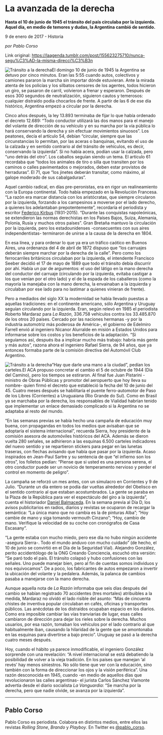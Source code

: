 # La avanzada de la derecha

**Hasta el 10 de junio de 1945 el tránsito del país circulaba por la izquierda. Aquel día, en medio de temores y dudas, la Argentina cambió de sentido.**

9 de enero de 2017 - Historia

_por Pablo Corso_

Link original: https://laagenda.tumblr.com/post/155623275710/nunca-segu%C3%AD-la-misma-direcci%C3%B3n

![Tránsito a la derecha](https://64.media.tumblr.com/77eed4313cc3d696d6988dfd2e5c139b/tumblr_inline_pjzzyls9xB1t6q87u_500.jpg)El domingo 10 de junio de 1945 la
Argentina se detuvo por cinco minutos. Eran las 5:55 cuando autos,
colectivos y camiones pararon la marcha sin importar dónde
estuvieran. Ante la mirada atenta de los policías y los silbatos
censores de los agentes, todos hicieron un giro, se pasaron de
carril, volvieron a frenar y esperaron. Después de esos 300 segundos
de neutralización, siguieron cautos y temerosos: cualquier distraído
podía chocarlos de frente. A partir de las 6 de ese día histórico,
Argentina empezó a circular por la derecha.

Cinco años después, la ley 13.893
terminaba de fijar lo que había ordenado el decreto 12.689: “Todo
conductor utilizará las dos manos para el manejo del volante de
dirección de su vehículo y en su marcha por la vía pública lo
hará conservando la derecha y sin efectuar movimientos sinuosos”.
Los peatones, decía el artículo 54, debían “circular, siempre
que las circunstancias lo permitan, por las aceras o banquinas,
evitando el uso de la calzada y en sentido contrario al del tránsito
de vehículos, es decir, conservando la izquierda”. Si no había
acera, podían usar la calzada, pero “uno detrás del otro”. Los
caballos seguían siendo un tema. El artículo 61 recordaba que
“todos los animales de tiro o silla que transiten por los caminos o
calles pavimentados o mejorados, deben estar provistos de
herraduras”. El 71, que “los jinetes deberán transitar, como
máximo, al galope moderado de sus cabalgaduras”. 


Aquel cambio radical, en días
pre-peronistas, era en rigor un realineamiento con la Europa
continental. Todo había empezado en la Revolución Francesa. “La
razón era marcar distancia con los aristócratas, que siempre
circularon por la izquierda, forzando a los campesinos a moverse por
el lado derecho, a quienes los adelantaban prepotentemente”,
recordaría el periodista y escritor [Federico
Kirbus](http://kirbusruta40.blogspot.com.ar/2007/11/trnsito-por-la-izquierda-en-la.html) (1931-2015). “Durante las conquistas napoleónicas, se
extendieron las normas derechistas en los Países Bajos, Suiza,
Alemania, Polonia, Rusia y muchos otros países”. Gran Bretaña
mantuvo la circulación por la izquierda, pero los estadounidenses
-consecuentes con sus aires independentistas- terminaron de unirse a
la causa de la derecha en 1804.

En esa línea, y para ordenar lo que ya
era un tráfico caótico en Buenos Aires, una ordenanza del 4 de
abril de 1872 dispuso que “los carruajes deberán siempre marchar
por la derecha de la calle”. Pero como los ferrocarriles británicos
circulaban por la izquierda, el intendente Francisco Seeber decidió
el 17 de mayo de 1889 que todo el tránsito debía discurrir por ahí.
Había un par de argumentos: el uso del látigo en la mano derecha
del conductor del carruaje (circulando por la izquierda, evitaba
castigar a los que venían por el otro lado) y el de la espada de los
caballeros (como la mayoría la manejaba con la mano derecha, la
envainaban a la izquierda y circulaban por ese lado para no lastimar
a quienes vinieran de frente).

Pero a mediados del siglo XX la
modernidad se había llevado puestas a aquellas tradiciones: en el
continente americano, sólo Argentina y Uruguay seguían circulando
por la izquierda. Eran, según relevó en 1985 el periodista Roberto
Mardaraz para *La Razón*, 336.758 vehículos contra los
33.485.870 de los otros 20 países. Cercado por las naciones hermanas
-y por la industria automotriz más poderosa de América-, el
gobierno de Edelmiro Farrell envió al ingeniero Nicanor Alurralde en
misión a Estados Unidos para informarse sobre los costos y los
beneficios de la adaptación. “Si seguíamos así, después iba a
implicar mucho más trabajo: habría más gente y más autos”,
razona ahora el ingeniero Rafael Sierra, de 94 años, que ya entonces
formaba parte de la comisión directiva del Automóvil Club
Argentino.

![Tránsito a la derecha](https://64.media.tumblr.com/60433a5e0c2c02aa3559c1cab7dcd9b6/tumblr_inline_pjzzymzdOt1t6q87u_500.jpg)“Hay que darle una mano a la ciudad”, pedían los carteles.El ACA propuso concretar el cambio el 5
de octubre de 1944 (Día del Camino), pero los tiempos se estiraron.
Al final fue Juan Pistarini -ministro de Obras Públicas y promotor
del aeropuerto que hoy lleva su nombre- quien firmó el decreto que
estableció la fecha del 10 de junio del 45. Cuatro meses después se
habilitaría el puente ferro-automotor de Paso de los Libres
(Corrientes) a Uruguaiana (Rio Grande do Sul). Como en Brasil ya se
marchaba por la derecha, los responsables de Vialidad habrían tenido
que implementar un enlace demasiado complicado si la Argentina no se
adaptaba al resto del mundo. 


“En las semanas previas se había
hecho una campaña de educación muy buena, con propagandas en todos
los medios que avisaban que se adoptaría el sistema internacional”,
recuerda Sierra, hoy presidente de la comisión asesora de
automóviles históricos del ACA. Además se dieron vuelta 280
señales, se adhirieron a las esquinas 6.500 carteles indicadores del
nuevo sentido y se repartieron stickers para pegar en las lunetas
traseras, con flechas avisando que había que pasar por la izquierda.
Acaso inspirados en Jean-Paul Sartre y su sentencia de que “el
infierno son los otros”, los folletos pedían: “Piense que si
usted es una persona serena, el otro conductor puede ser un novicio
de temperamento nervioso y perder el control en momento de peligro”.

La campaña se reforzó un mes antes,
con un simulacro en Corrientes y 9 de Julio. “Durante un día
entero se podía dar vueltas alrededor del Obelisco en el sentido
contrario al que estaban acostumbrados. La gente se paraba en la
Plaza de la República para ver el espectáculo del giro a la
izquierda”, cuenta el historiador [Daniel
Balmaceda](http://www.lanacion.com.ar/1729203-cuando-dejamos-de-manejar-a-la-inglesa). En la semana previa al Día D, los avisos
publicitarios en radios, diarios y revistas se ocuparon de recargar
la semántica: “La única mano que no cambia es la de pinturas
Alba”; “Hoy cambie de mano y siga tomando vermouth Cinzano”;
“Hoy, cambio de mano. Verifique la velocidad de su coche con
cronógrafos de Casa Escasany”.

“La gente estaba con mucho miedo,
pero ese día no hubo ningún accidente -asegura Sierra-. Todo el
mundo anduvo con mucho cuidado” (de hecho, el 10 de junio se
convirtió en el Día de la Seguridad Vial). Alejandro González,
perito accidentólogo de la ONG Creando Conciencia, escuchó otra
versión: “Se paró todo el país. El tránsito colapsó y hubo
confusiones con las señales. Uno puede manejar bien, pero al fin de
cuentas somos individuos y nos equivocamos”. De a poco, los
fabricantes de autos empezaron a invertir la ubicación del volante y
la pedalera. Además, la palanca de cambios pasaba a manejarse con la
mano derecha. 


Aunque aquella nota de *La Razón*
informaba que seis días después del cambio se habían registrado 70
accidentes (tres mortales) atribuibles a la medida, Mardaraz no
olvidó el lado risible del asunto: “Más de cincuenta chistes de
inventiva popular circulaban en cafés, oficinas y transportes
públicos. Las anécdotas de los distraídos ocupaban espacio en los
diarios. Como era imposible cambiar las vías tranviarias de lugar,
esas calles cambiaron de dirección para dejar los rieles sobre la
derecha. Muchos usuarios, por esa razón, tomaban los vehículos por
el lado contrario al que habitualmente iban, causando la hilaridad de
la gente que se amontonaba en las esquinas para divertirse a bajo
precio”. Uruguay se pasó a la derecha cuatro meses después.

Hoy, cuando el hábito ya parece
inmodificable, el ingeniero González sorprende con una revelación:
“A nivel internacional se está debatiendo la posibilidad de volver
a la vieja tradición. En los países que manejan ‘al revés’ hay
menos siniestros. No sólo tiene que ver con la educación, sino
también con la forma de direccionar los ojos y la visión
periférica”. Una razón desconocida en 1945, cuando -en medio de
aquellos días que revolucionaron las calles argentinas- el jurista
Carlos Sánchez Viamonte advertía desde el diario socialista *La
Vanguardia*: “Se marcha por la derecha, pero que nadie olvide,
se avanza por la izquierda”.



---

 Pablo Corso
------------

 Pablo Corso es periodista. Colabora en distintos medios, entre ellos las revistas *Rolling Stone*, *Brando* y *Playboy*. En Twitter es [@pablo\_corso](https://twitter.com/pablo_corso). 

